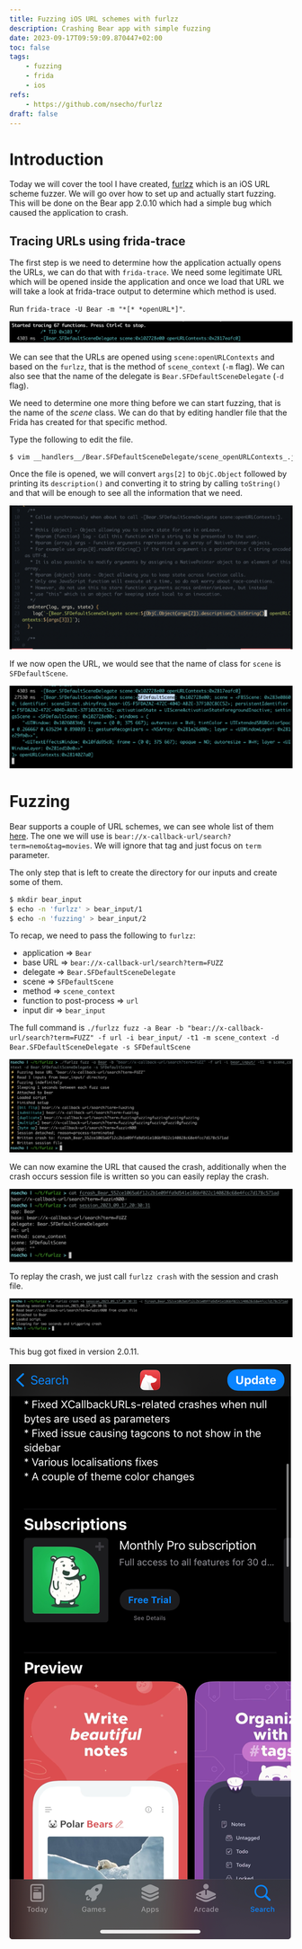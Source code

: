 ```yaml
---
title: Fuzzing iOS URL schemes with furlzz
description: Crashing Bear app with simple fuzzing
date: 2023-09-17T09:59:09.870447+02:00
toc: false
tags:
    - fuzzing
    - frida
    - ios
refs:
    - https://github.com/nsecho/furlzz
draft: false
---
```


# Introduction

Today we will cover the tool I have created, [furlzz](https://github.com/nsecho/furlzz) which is an iOS URL scheme fuzzer. 
We will go over how to set up and actually start fuzzing. This will be done on the Bear app 2.0.10 which had a simple bug 
which caused the application to crash.

## Tracing URLs using frida-trace

The first step is we need to determine how the application actually opens the URLs, we can do that 
with `frida-trace`. We need some legitimate URL which will be opened inside the application and once we load 
that URL we will take a look at frida-trace output to determine which method is used.

Run `frida-trace -U Bear -m "*[* *openURL*]"`.

![Tracing Bear](../images/bear_url_frida_trace.png)

We can see that the URLs are opened using `scene:openURLContexts` and based on the `furlzz`, that is the 
method of `scene_context` (`-m` flag). We can also see that the name of the delegate is `Bear.SFDefaultSceneDelegate` (`-d` flag).

We need to determine one more thing before we can start fuzzing, that is the name of the _scene_ class. We can do that 
by editing handler file that the Frida has created for that specific method.

Type the following to edit the file.

```bash
$ vim __handlers__/Bear.SFDefaultSceneDelegate/scene_openURLContexts_.js`
```

Once the file is opened, we will convert `args[2]` to `ObjC.Object` followed by printing its `description()` and converting it to string 
by calling `toString()` and that will be enough to see all the information that we need.

![Bear editing handler](../images/bear_edit_handler.png)

If we now open the URL, we would see that the name of class for `scene` is `SFDefaultScene`.

![Bear scene name](../images/bear_scene_name.png)

# Fuzzing

Bear supports a couple of URL schemes, we can see whole list of them [here](https://bear.app/faq/x-callback-url-scheme-documentation/). 
The one we will use is `bear://x-callback-url/search?term=nemo&tag=movies`. We will ignore that tag and just focus on `term` parameter.

The only step that is left to create the directory for our inputs and create some of them.

```bash
$ mkdir bear_input
$ echo -n 'furlzz' > bear_input/1
$ echo -n 'fuzzing' > bear_input/2
```

To recap, we need to pass the following to `furlzz`:

* application => `Bear`
* base URL => `bear://x-callback-url/search?term=FUZZ`
* delegate => `Bear.SFDefaultSceneDelegate`
* scene => `SFDefaultScene`
* method => `scene_context`
* function to post-process => `url`
* input dir => `bear_input`

The full command is `./furlzz fuzz -a Bear -b "bear://x-callback-url/search?term=FUZZ" -f url -i bear_input/ -t1 -m scene_context -d Bear.SFDefaultSceneDelegate -s SFDefaultScene`

![Bear fuzzing](../images/bear_fuzzing.png)

We can now examine the URL that caused the crash, additionally when the crash occurs session file is written 
so you can easily replay the crash.

![Crash and session file](../images/bear_crash_file.png)

To replay the crash, we just call `furlzz crash` with the session and crash file.

![Crash replay](../images/bear_crash_replay.png)

This bug got fixed in version 2.0.11.

![Bear release notes](../images/bear_release_notes.png)
